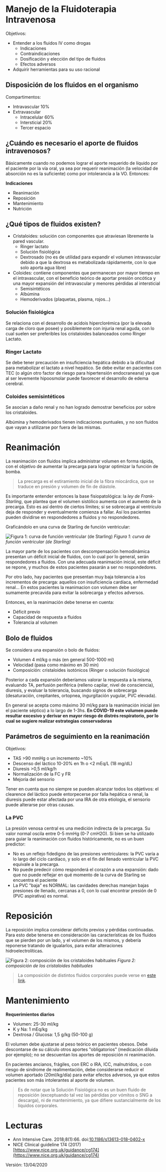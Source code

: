 # Manejo de la Fluidoterapia Intravenosa

Objetivos:

- Entender a los fluidos IV como drogas
    - Indicaciones
    - Contraindicaciones
    - Dosificación y elección del tipo de fluidos
    - Efectos adversos
- Adquirir herramientas para su uso racional

## Disposición de los fluidos en el organismo

Compartimentos:
- Intravascular 10%
- Extravascular
    - Intracelular 60%
    - Intersticial 20%
    - Tercer espacio

## ¿Cuándo es necesario el aporte de fluidos intravenosos?

Básicamente cuando no podemos lograr el aporte requerido de líquido por el paciente por la vía oral, ya sea por requerir reanimación (la velocidad de absorción no es la suficiente) como por intolerancia a la VO. Entonces:

**Indicaciones**

- Reanimación
- Reposición
- Mantenimiento
- Nutrición

## ¿Qué tipos de fluidos existen?

- Cristaloides: solución con componentes que atraviesan libremente la pared vascular. 
    - Ringer lactato
    - Solución fisiológica
    - Dextrosado (no es de utilidad para expandir el volumen intravascular debido a que la dextrosa es metabolizada rápidamente, con lo que solo aporta agua libre)
- Coloides: contiene componentes que permanecen por mayor tiempo en el intravascular, con el beneficio teórico de aportar presión oncótica y una mayor expansión del intravascular y menores pérdidas al intersticial
    - Semisintéticos
    - Albúmina
    - Hemoderivados (plaquetas, plasma, rojos...)

### Solución fisiológica
Se relaciona con el desarrollo de acidois hiperclorémica (por la elevada carga de cloro que posee) y posiblemente con injuria renal aguda, con lo cual suelen ser preferibles los cristaloides balanceados como Ringer Lactato.

### Ringer Lactato
Se debe tener precaución en insuficiencia hepática debido a la dificultad para metabolizar el lactato a nivel hepático. Se debe evitar en pacientes con TEC (o algún otro factor de riesgo para hipertensión endocraneana) ya que al ser levemente hipoosmolar puede favorecer el desarrollo de edema cerebral. 

### Coloides semisintéticos
Se asocian a daño renal y no han logrado demostrar beneficios por sobre los cristaloides.

Albúmina y hemoderivados tienen indicaciones puntuales, y no son fluidos que vayan a utilizarse por fuera de las mismas.

# Reanimación

La reanimación con fluidos implica administrar volumen en forma rápida, con el objetivo de aumentar la precarga para lograr optimizar la función de bomba. 

> La precarga es el estiramiento inicial de la fibra miocárdica, que se traduce en presión y volumen de fin de diástole. 

Es importante entender entonces la base fisiopatológica: la *ley de Frank-Starling*, que plantea que el volumen sistólico aumenta con el aumento de la precarga.  Esto es así dentro de ciertos límites; si se sobrecarga al ventrículo deja de responder y eventualmente comienza a fallar. Así los pacientes pueden dividirse en respondedores a fluidos y no respondedores.

Graficándolo en una curva de Starling de función ventricular:

![Figura 1: curva de función ventricular (de Starling)](images/curva-starling.png)
*Figura 1: curva de función ventricular (de Starling)*

La mayor parte de los pacientes con descompensación hemodinámica presentan un déficit inicial de fluidos, con lo cual por lo general, serán respondedores a fluidos. Con una adecuada reanimación inicial, este déficit se repone, y muchos de estos pacientes pasarán a ser no respondedores.

Por otro lado, hay pacientes que presentan muy baja tolerancia a los incrementos de precarga: aquellos con insuficiencia cardíaca, enfermedad renal... En estos pacientes la reanimacion con volumen debe ser sumamente precavida para evitar la sobrecarga y efectos adversos.

Entonces, en la reanimación debe tenerse en cuenta:
- Déficit previo
- Capacidad de respuesta a fluidos
- Tolerancia al volumen

## Bolo de fluidos

Se considera una expansión o bolo de fluidos:
- Volumen 4 ml/kg o más (en general 500-1000 ml)
- Velocidad (pasa como máximo en 30 min)
- Composición: cristaloides isotónicos (Ringer o solución fisiológica)

Posterior a cada expansión deberíamos valorar la respuesta a la misma, evaluando TA, perfusión periférica (relleno capilar, nivel de consciencia), diuresis, y evaluar la tolerancia, buscando signos de sobrecarga (desaturación, crepitantes, ortopnea, ingurgitación yugular, PVC elevada).

En general se acepta como máximo 30 ml/kg para la reanimación inicial (en el paciente séptico) a lo largo de 1-3hs.  **En COVID-19 este volumen puede resultar excesivo y derivar en mayor riesgo de distrés respiratorio, por lo cual se sugiere realizar estrategias conservadoras**

## Parámetros de seguimiento en la reanimación

Objetivos:
- TAS >90 mmHg o un incremento ~10%
- Descenso del láctico 10-20% en 1h o <2 mEq/L (18 mg/dL)
- Diuresis >0,5 ml/kg/h 
- Normalización de la FC y FR
- Mejoría del sensorio

Tener en cuenta que no siempre se pueden alcanzar todos los objetivos: el clearence del láctico puede entorpecerse por falla hepática o renal, la diuresis puede estar afectada por una IRA de otra etiología, el sensorio puede alterarse por otras causas.

### La PVC

La presión venosa central es una medición indirecta de la precarga. Su valor normal oscila entre 0-5 mmHg (0-7 cmH2O). Si bien se ha utilizado para guiar la reanimación con fluidos históricamente, no es un buen predictor:
- No es un reflejo fidedigno de las presiones ventriculares: la PVC varía a lo largo del ciclo cardíaco, y solo en el fin del llenado ventricular la PVC equivale a la precarga.
- No puede predecir cómo responderá el corazón a una expansión: dado que no puede reflejar en qué momento de la curva de Starling se encuentra el paciente
- La PVC "baja" es NORMAL: las cavidades derechas manejan bajas presiones de llenado, cercanas a 0, con lo cual encontrar presión de 0 (PVC aspirativa) es normal.

# Reposición

La reposición implica considerar déficits previos y pérdidas continuadas. Para esto debe tenerse en consideración las características de los fluidos que se pierden por un lado, y el volumen de los mismos, y debería reponerse tratando de igualarlos, para evitar alteraciones hidroelectrolíticas.

![Figura 2: composición de los cristaloides habituales](images/composicion-fluidos.png)
*Figura 2: composición de los cristaloides habituales*

> La composición de distintos fluidos corporales puede verse en [este link](https://www.nice.org.uk/guidance/cg174/resources/diagram-of-ongoing-losses-191664109).

# Mantenimiento

**Requerimientos diarios**
- Volumen: 25-30 ml/kg
- K y Na: 1 mEq/kg
- Dextrosa / Glucosa: 1,5 g/kg (50-100 g)

El volumen debe ajustarse al peso teórico en pacientes obesos. Debe descontarse de su cálculo otros aportes "obligatorios" (medicación diluida por ejemplo); no se descuentan los aportes de reposición ni reanimación. 

En pacientes ancianos, frágiles, con ERC o IRA, ICC, malnutridos, o con riesgo de sindrome de realimentación, debe considerarse reducir el volumen aportado (20ml/kg/día) para evitar efectos adversos, ya que estos pacientes son más intolerantes al aporte de volumen.

> Es de notar que la Solución Fisiológica no es un buen fluido de reposición (exceptuando tal vez las pérdidas por vómitos o SNG a descarga), ni de mantenimiento, ya que difiere sustancialmente de los líquidos corporales.

# Lecturas
- Ann Intensive Care. 2018;8(1):66. doi:[10.1186/s13613-018-0402-x](https://doi.org/10.1186/s13613-018-0402-x)
- NICE Clinical guideline 174 (2017) [https://www.nice.org.uk/guidance/cg174](https://www.nice.org.uk/guidance/cg174)

Versión: 13/04/2020